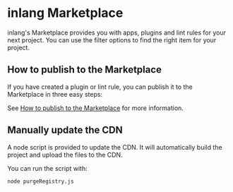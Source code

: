 # inlang Marketplace

inlang's Marketplace provides you with apps, plugins and lint rules for your next project. You can use the filter options to find the right item for your project.

## How to publish to the Marketplace

If you have created a plugin or lint rule, you can publish it to the Marketplace in three easy steps:

See [How to publish to the Marketplace](https://inlang.com/documentation/publish-marketplace) for more information.

## Manually update the CDN

A node script is provided to update the CDN. It will automatically build the project and upload the files to the CDN.

You can run the script with:

```node purgeRegistry.js```
